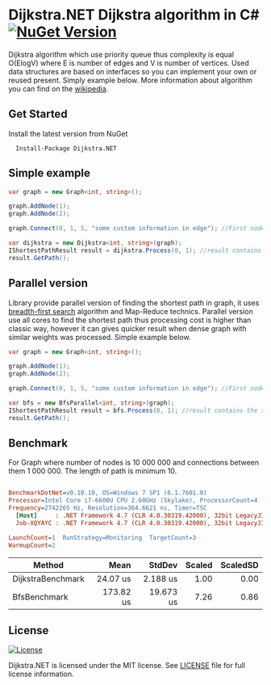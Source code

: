 # Dijkstra.NET Dijkstra algorithm in C&#35; [![NuGet Version](https://img.shields.io/badge/Dijkstra.NET-1.0.7-blue.svg)](https://www.nuget.org/packages/Dijkstra.NET)

Dijkstra algorithm which use priority queue thus complexity is equal O(ElogV) where E is number of edges and V is number of vertices. Used data structures are based on interfaces so you can implement your own or reused present. Simply example below. More information about algorithm you can find on the [wikipedia](https://en.wikipedia.org/wiki/Dijkstra%27s_algorithm).

## Get Started
Install the latest version from NuGet

```
  Install-Package Dijkstra.NET
```

## Simple example

```c#
var graph = new Graph<int, string>();

graph.AddNode(1);
graph.AddNode(2);

graph.Connect(0, 1, 5, "some custom information in edge"); //First node has key equal 0

var dijkstra = new Dijkstra<int, string>(graph);
IShortestPathResult result = dijkstra.Process(0, 1); //result contains the shortest path
result.GetPath();
```
## Parallel version

Library provide parallel version of finding the shortest path in graph, it uses [breadth-first search](https://en.wikipedia.org/wiki/Breadth-first_search) algorithm and Map-Reduce technics. Parallel version use all cores to find the shortest path thus processing cost is higher than classic way, however it can gives quicker result when dense graph with similar weights was processed. Simple example below.

```c#
var graph = new Graph<int, string>();

graph.AddNode(1);
graph.AddNode(2);

graph.Connect(0, 1, 5, "some custom information in edge"); //First node has key equal 0

var bfs = new BfsParallel<int, string>(graph);
IShortestPathResult result = bfs.Process(0, 1); //result contains the shortest path
result.GetPath();
```

## Benchmark

For Graph where number of nodes is 10 000 000 and connections between them 1 000 000. The length of path is minimum 10.

``` ini

BenchmarkDotNet=v0.10.10, OS=Windows 7 SP1 (6.1.7601.0)
Processor=Intel Core i7-6600U CPU 2.60GHz (Skylake), ProcessorCount=4
Frequency=2742265 Hz, Resolution=364.6621 ns, Timer=TSC
  [Host]     : .NET Framework 4.7 (CLR 4.0.30319.42000), 32bit LegacyJIT-v4.7.2116.0
  Job-XQYAYC : .NET Framework 4.7 (CLR 4.0.30319.42000), 32bit LegacyJIT-v4.7.2116.0

LaunchCount=1  RunStrategy=Monitoring  TargetCount=3  
WarmupCount=2  

```
|            Method |      Mean |    StdDev | Scaled | ScaledSD |
|------------------ |----------:|----------:|-------:|---------:|
| DijkstraBenchmark |  24.07 us |  2.188 us |   1.00 |     0.00 |
|      BfsBenchmark | 173.82 us | 19.673 us |   7.26 |     0.86 |

## License

[![License](https://img.shields.io/badge/license-MIT-blue.svg?style=plastic)](https://github.com/matiii/Dijkstra.NET/blob/master/LICENSE)

Dijkstra.NET is licensed under the MIT license. See [LICENSE](LICENSE) file for full license information.
